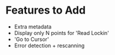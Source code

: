 # Features to Add
- Extra metadata
- Display only N points for 'Read Lockin' 
- 'Go to Cursor'
- Error detection + rescanning  